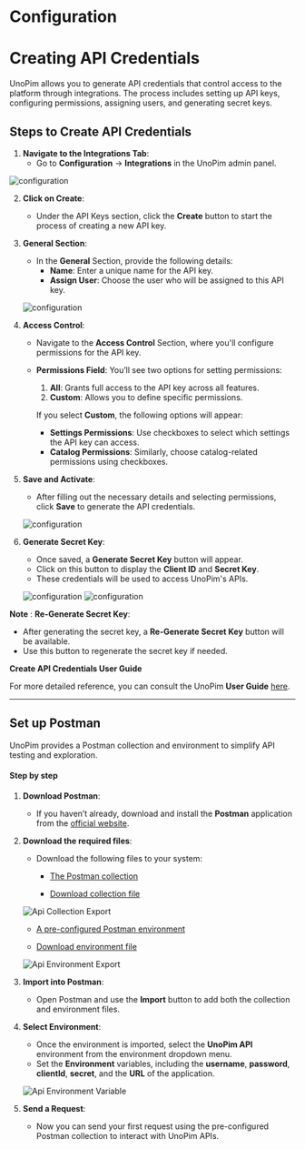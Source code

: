 # Configuration



# Creating API Credentials

UnoPim allows you to generate API credentials that control access to the platform through integrations. The process includes setting up API keys, configuring permissions, assigning users, and generating secret keys.

## Steps to Create API Credentials

1. **Navigate to the Integrations Tab**:
   - Go to **Configuration** -> **Integrations** in the UnoPim admin panel.

  ![configuration](/assets/0.1/images/configuration.png)

2. **Click on Create**:
   - Under the API Keys section, click the **Create** button to start the process of creating a new API key.

3. **General Section**:
   - In the **General** Section, provide the following details:
     - **Name**: Enter a unique name for the API key.
     - **Assign User**: Choose the user who will be assigned to this API key.

    ![configuration](/assets/0.1/images/saveIntegration.png)

4. **Access Control**:
   - Navigate to the **Access Control** Section, where you'll configure permissions for the API key.

   - **Permissions Field**: You’ll see two options for setting permissions:
     1. **All**: Grants full access to the API key across all features.
     2. **Custom**: Allows you to define specific permissions.
     
     If you select **Custom**, the following options will appear:
     - **Settings Permissions**: Use checkboxes to select which settings the API key can access.
     - **Catalog Permissions**: Similarly, choose catalog-related permissions using checkboxes.

5. **Save and Activate**:
   - After filling out the necessary details and selecting permissions, click **Save** to generate the API credentials.

   ![configuration](/assets/0.1/images/saveIntegration.png)

6. **Generate Secret Key**:
   - Once saved, a **Generate Secret Key** button will appear.
   - Click on this button to display the **Client ID** and **Secret Key**.
   - These credentials will be used to access UnoPim's APIs.

   ![configuration](/assets/0.1/images/generate.png)
   ![configuration](/assets/0.1/images/apiKey.png)


**Note** : 
**Re-Generate Secret Key**:
   - After generating the secret key, a **Re-Generate Secret Key** button will be available.
   - Use this button to regenerate the secret key if needed.

**Create API Credentials User Guide**

For more detailed reference, you can consult the UnoPim **User Guide** [here](https://docs.unopim.com/1.0/configuration/integration.html).

---

## Set up Postman

UnoPim provides a Postman collection and environment to simplify API testing and exploration.

#### Step by step

1. **Download Postman**:
   - If you haven’t already, download and install the **Postman** application from the [official website](https://www.postman.com/downloads/).

2. **Download the required files**:
   - Download the following files to your system:
     - [The Postman collection](https://www.postman.com/unopim/unopim-apis/collection/kzy03uh/official-unopim-apis)

     - [Download collection file](../../postman_collection.json)

    ![Api Collection Export](/assets/0.1/images/collection_export.png)

     - [A pre-configured Postman environment](https://www.postman.com/unopim/unopim-apis/environment/37137259-33153010-2118-486f-bafe-2ed0b75ad39d)

     - [Download environment file](../../postman_environment.json)

    ![Api Environment Export](/assets/0.1/images/environment_export.png)

3. **Import into Postman**:
   - Open Postman and use the **Import** button to add both the collection and environment files.
   
4. **Select Environment**:
   - Once the environment is imported, select the **UnoPim API** environment from the environment dropdown menu.
   - Set the **Environment** variables, including the **username**, **password**, **clientId**, **secret**, and the **URL** of the application.

   ![Api Environment Variable](/assets/0.1/images/environment_variable.png)

5. **Send a Request**:
   - Now you can send your first request using the pre-configured Postman collection to interact with UnoPim APIs.